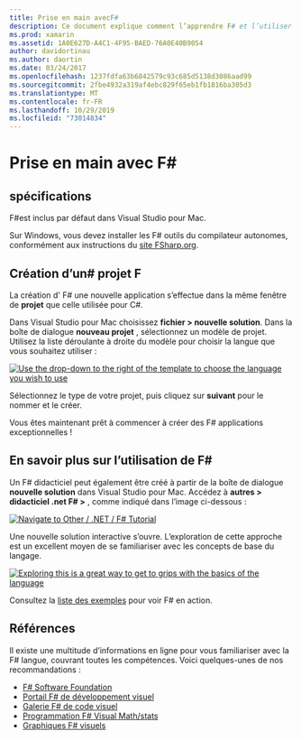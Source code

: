 ```yaml
---
title: Prise en main avecF#
description: Ce document explique comment l’apprendre F# et l’utiliser pour générer des applications Xamarin avec Visual Studio 2019 et Visual Studio pour Mac.
ms.prod: xamarin
ms.assetid: 1A0E627D-A4C1-4F95-BAED-76A0E40B9054
author: davidortinau
ms.author: daortin
ms.date: 03/24/2017
ms.openlocfilehash: 1237fdfa63b6842579c93c685d5138d3086aad99
ms.sourcegitcommit: 2fbe4932a319af4ebc829f65eb1fb1816ba305d3
ms.translationtype: MT
ms.contentlocale: fr-FR
ms.lasthandoff: 10/29/2019
ms.locfileid: "73014834"
---
```

# <a name="getting-started-with-f35"></a>Prise en main avec F&#35;

## <a name="requirements"></a>spécifications

F#est inclus par défaut dans Visual Studio pour Mac.

Sur Windows, vous devez installer les F# outils du compilateur autonomes, conformément aux instructions du [site FSharp.org](https://fsharp.org/use/windows/).

## <a name="creating-an-f35-project"></a>Création d’un&#35; projet F

La création d' F# une nouvelle application s’effectue dans la même fenêtre de **projet** que celle utilisée pour C#.

Dans Visual Studio pour Mac choisissez **fichier > nouvelle solution**. Dans la boîte de dialogue **nouveau projet** , sélectionnez un modèle de projet. Utilisez la liste déroulante à droite du modèle pour choisir la langue que vous souhaitez utiliser :

 [![](overview-images/choosefsharp.png "Use the drop-down to the right of the template to choose the language you wish to use")](overview-images/choosefsharp.png#lightbox)

Sélectionnez le type de votre projet, puis cliquez sur **suivant** pour le nommer et le créer.

Vous êtes maintenant prêt à commencer à créer des F# applications exceptionnelles !

## <a name="learning-to-use-f35"></a>En savoir plus sur l’utilisation de F&#35;

Un F# didacticiel peut également être créé à partir de la boîte de dialogue **nouvelle solution** dans Visual Studio pour Mac. Accédez à **autres > didacticiel .net F# >** , comme indiqué dans l’image ci-dessous :

 [![](overview-images/fsharptutorial.png "Navigate to Other / .NET / F# Tutorial")](overview-images/fsharptutorial.png#lightbox)

Une nouvelle solution interactive s’ouvre. L’exploration de cette approche est un excellent moyen de se familiariser avec les concepts de base du langage.

 [![](overview-images/newtutorial-sml.png "Exploring this is a great way to get to grips with the basics of the language")](overview-images/newtutorial.png#lightbox)

Consultez la [liste des exemples](~/cross-platform/platform/fsharp/samples.md) pour voir F# en action.

## <a name="references"></a>Références

Il existe une multitude d’informations en ligne pour vous familiariser avec la F# langue, couvrant toutes les compétences. Voici quelques-unes de nos recommandations :

- [F# Software Foundation](https://fsharp.org)
- [Portail F# de développement visuel](https://go.microsoft.com/fwlink/?LinkID=234174)
- [Galerie F# de code visuel](https://go.microsoft.com/fwlink/?LinkID=124614)
- [Programmation F# Visual Math/stats](https://go.microsoft.com/fwlink/?LinkId=235173)
- [Graphiques F# visuels](https://go.microsoft.com/fwlink/?LinkId=235176)
